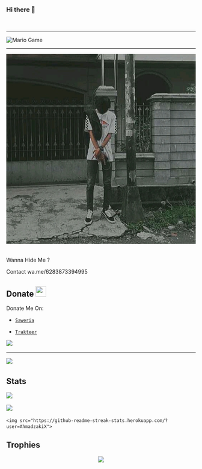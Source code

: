### Hi there 👋


&nbsp;&nbsp;     &nbsp;&nbsp;    &nbsp;&nbsp;   &nbsp;&nbsp;   &nbsp;&nbsp;   

---

<img src="https://github.com/TheDudeThatCode/TheDudeThatCode/blob/master/Assets/Mario_Gameplay.gif" alt="Mario Game">

---
<a href="https://github.com/Ahmadzakix"><img src="https://github.com/Ahmadzakix/Ahmadzaki/blob/main/IMG_20210311_145621.jpg"></a>

</p>

<br>
Wanna Hide Me ?

Contact wa.me/6283873394995

## Donate <img src="https://github.com/TheDudeThatCode/TheDudeThatCode/blob/master/Assets/coin.gif" width="28" height="28">

Donate Me On:

* [`Saweria`](https://saweria.co/Ahmadzakix)

* [`Trakteer`](https://trakteer.id/Ahmadzakix)

<img src="https://raw.githubusercontent.com/Ahmadzakix/Ahmadzakix/main/img/donate.png" width="148">

---

<img src="https://raw.githubusercontent.com/Ahmadzakix/Ahmadzakix/main/img/kawaii.gif">

## Stats

<a href="https://github.com/Ahmadzakix"><img src="https://github-readme-stats.vercel.app/api?username=Ahmadzakix&show_icons=true&theme=radical"></a>

<a href="https://github.com/Ahmadzakix"><img src="https://github-readme-stats.vercel.app/api/top-langs/?username=Ahmadzakix&theme=highcontrast&layout=compact"></a>

<!--START_SECTION:waka-->

<!--END_SECTION:waka-->


<p align="center">

    <img src="https://github-readme-streak-stats.herokuapp.com/?user=AhmadzakiX">

</p>

## Trophies

<p align="center"> <img width=800 src="https://github-profile-trophy.vercel.app/?username=AhmadzakiX&row=2&column=3"/>

